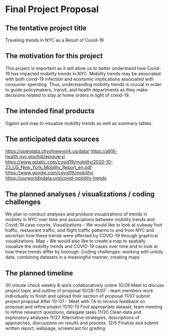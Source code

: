 Final Project Proposal
================

The tentative project title
---------------------------

Traveling trends in NYC as a Result of Covid-19

The motivation for this project
-------------------------------

This project is important as it will allow us to better understand how
Covid-19 has impacted mobility trends in NYC. Mobility trends may be
associated with both covid-19 infection and economic implications
associated with consumer spending. Thus, understanding mobility trends
is crucial in order to guide policymakers, transit, and health
departments as they make decisions related to stay at home orders in
light of covid-19.

The intended final products
---------------------------

Ggplot and map to visualize mobility trends as well as summary tables.

The anticipated data sources
----------------------------

<a href="https://opendata.cityofnewyork.us/data/" class="uri">https://opendata.cityofnewyork.us/data/</a>
<a href="https://a816-health.nyc.gov/hdi/epiquery/" class="uri">https://a816-health.nyc.gov/hdi/epiquery/</a>
<a href="https://www.gstatic.com/covid19/mobility/2020-10-23_US_New_York_Mobility_Report_en.pdf" class="uri">https://www.gstatic.com/covid19/mobility/2020-10-23_US_New_York_Mobility_Report_en.pdf</a>
<a href="https://www.google.com/covid19/mobility/" class="uri">https://www.google.com/covid19/mobility/</a>
<a href="https://ourworldindata.org/covid-mobility-trends" class="uri">https://ourworldindata.org/covid-mobility-trends</a>

The planned analyses / visualizations / coding challenges
---------------------------------------------------------

We plan to conduct analyses and produce visualizations of trends in
mobility in NYC over time and associations between mobility trends and
Covid-19 case counts. Visualizations - We would like to look at subway
foot traffic, restaurant traffic, and flight traffic patterns to and
from NYC and ascertain how these trends were affected by COVID-19
through graphical visualizations. Map - We would also like to create a
map to spatially visualize the mobility trends and COVID-19 cases over
time and to look at how these trends differ by borough. Coding
challenges: working with untidy data, combining datasets in a meaningful
manner, creating maps

The planned timeline
--------------------

30 minute check weekly & work collaboratively online 10/28 Meet to
discuss project topic and outline of proposal 10/28-11/07 - team members
work individually to finish and upload their section of proposal 11/07
submit project proposal After 11/-07 - Meet with TA to receive feedback
on proposal and refine project 11/10-13 Find appropriate dataset, team
meeting to refine research questions, delegate tasks 11/20 Clean data
and exploratory analyses 11/27 Alternative strategies, descriptions of
approaches, discussions on results and process. 12/5 Finalize and submit
written report, webpage, screencast for grading
